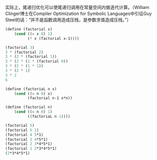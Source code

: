 实际上，尾递归优化可以使尾递归调用在常量空间内做迭代计算。（William Clinger博士在Compiler Optimization for Symbolic Languages中引征Guy Steel的话：“并不是函数调用造成压栈，是参数求值造成压栈。”）

``` scheme
(define (factorial x)
    (cond ((= x 0) 1)
          (* x (factorial x-1))))

(factorial 3)
3 * (factorial 2)
3 * (2 * (factorial 1))
3 * (2 * (1 * (factorial 0))
3 * (2 * (1 * 1))
3 * (2 * 1)
3 * 2
6
```

``` scheme
(define (factoriaL n x)
    (cond ((= n 0) x)
          (factorial n-1 x*n))

(define (factorial n)
    (cond ((= n 0) 1)
          ((factoriaL n 1))))

(factorial 5)
(factorial 5 1)
(factorial 4 5*1)
(factorial 3 4*5*1)
(factorial 2 3*4*5*1)
(factorial 1 2*3*4*5*1)
(2*3*4*5*1)
```
